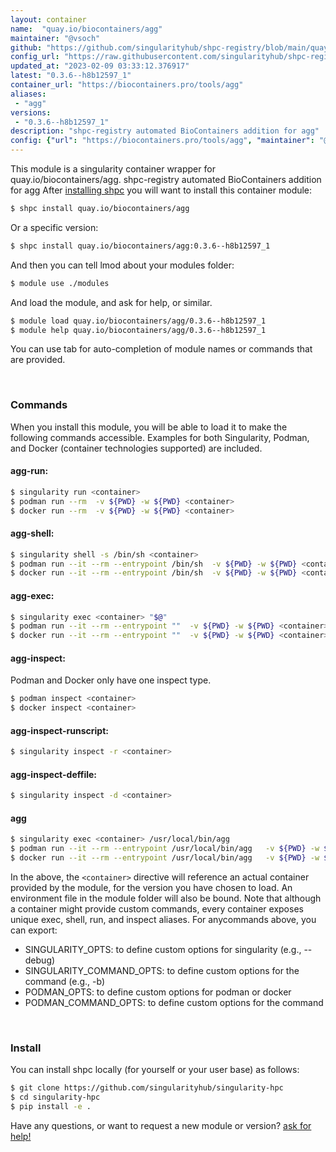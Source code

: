 ```yaml
---
layout: container
name:  "quay.io/biocontainers/agg"
maintainer: "@vsoch"
github: "https://github.com/singularityhub/shpc-registry/blob/main/quay.io/biocontainers/agg/container.yaml"
config_url: "https://raw.githubusercontent.com/singularityhub/shpc-registry/main/quay.io/biocontainers/agg/container.yaml"
updated_at: "2023-02-09 03:33:12.376917"
latest: "0.3.6--h8b12597_1"
container_url: "https://biocontainers.pro/tools/agg"
aliases:
 - "agg"
versions:
 - "0.3.6--h8b12597_1"
description: "shpc-registry automated BioContainers addition for agg"
config: {"url": "https://biocontainers.pro/tools/agg", "maintainer": "@vsoch", "description": "shpc-registry automated BioContainers addition for agg", "latest": {"0.3.6--h8b12597_1": "sha256:038e4f9cbc43406d9d30484401c0e34d3316ee6b9559a2414a9c7aac34b4dac6"}, "tags": {"0.3.6--h8b12597_1": "sha256:038e4f9cbc43406d9d30484401c0e34d3316ee6b9559a2414a9c7aac34b4dac6"}, "docker": "quay.io/biocontainers/agg", "aliases": {"agg": "/usr/local/bin/agg"}}
---
```


This module is a singularity container wrapper for quay.io/biocontainers/agg.
shpc-registry automated BioContainers addition for agg
After [installing shpc](#install) you will want to install this container module:


```bash
$ shpc install quay.io/biocontainers/agg
```

Or a specific version:

```bash
$ shpc install quay.io/biocontainers/agg:0.3.6--h8b12597_1
```

And then you can tell lmod about your modules folder:

```bash
$ module use ./modules
```

And load the module, and ask for help, or similar.

```bash
$ module load quay.io/biocontainers/agg/0.3.6--h8b12597_1
$ module help quay.io/biocontainers/agg/0.3.6--h8b12597_1
```

You can use tab for auto-completion of module names or commands that are provided.

<br>

### Commands

When you install this module, you will be able to load it to make the following commands accessible.
Examples for both Singularity, Podman, and Docker (container technologies supported) are included.

#### agg-run:

```bash
$ singularity run <container>
$ podman run --rm  -v ${PWD} -w ${PWD} <container>
$ docker run --rm  -v ${PWD} -w ${PWD} <container>
```

#### agg-shell:

```bash
$ singularity shell -s /bin/sh <container>
$ podman run --it --rm --entrypoint /bin/sh  -v ${PWD} -w ${PWD} <container>
$ docker run --it --rm --entrypoint /bin/sh  -v ${PWD} -w ${PWD} <container>
```

#### agg-exec:

```bash
$ singularity exec <container> "$@"
$ podman run --it --rm --entrypoint ""  -v ${PWD} -w ${PWD} <container> "$@"
$ docker run --it --rm --entrypoint ""  -v ${PWD} -w ${PWD} <container> "$@"
```

#### agg-inspect:

Podman and Docker only have one inspect type.

```bash
$ podman inspect <container>
$ docker inspect <container>
```

#### agg-inspect-runscript:

```bash
$ singularity inspect -r <container>
```

#### agg-inspect-deffile:

```bash
$ singularity inspect -d <container>
```


#### agg

```bash
$ singularity exec <container> /usr/local/bin/agg
$ podman run --it --rm --entrypoint /usr/local/bin/agg   -v ${PWD} -w ${PWD} <container> -c " $@"
$ docker run --it --rm --entrypoint /usr/local/bin/agg   -v ${PWD} -w ${PWD} <container> -c " $@"
```



In the above, the `<container>` directive will reference an actual container provided
by the module, for the version you have chosen to load. An environment file in the
module folder will also be bound. Note that although a container
might provide custom commands, every container exposes unique exec, shell, run, and
inspect aliases. For anycommands above, you can export:

 - SINGULARITY_OPTS: to define custom options for singularity (e.g., --debug)
 - SINGULARITY_COMMAND_OPTS: to define custom options for the command (e.g., -b)
 - PODMAN_OPTS: to define custom options for podman or docker
 - PODMAN_COMMAND_OPTS: to define custom options for the command

<br>

### Install

You can install shpc locally (for yourself or your user base) as follows:

```bash
$ git clone https://github.com/singularityhub/singularity-hpc
$ cd singularity-hpc
$ pip install -e .
```

Have any questions, or want to request a new module or version? [ask for help!](https://github.com/singularityhub/singularity-hpc/issues)